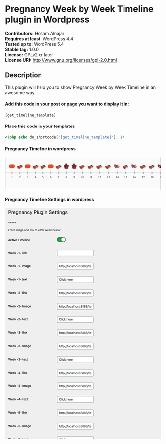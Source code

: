 # Pregnancy Week by Week Timeline plugin in Wordpress

**Contributors:** Hosam Alnajar  
**Requires at least:** WordPress 4.4  
**Tested up to:** WordPress 5.4  
**Stable tag:** 1.0.0  
**License:** GPLv2 or later  
**License URI:** http://www.gnu.org/licenses/gpl-2.0.html  

## Description
 This plugin will help you to show Pregnancy Week by Week Timeline in an awesome way.

#### Add this code in your post or page you want to display it in:

```php
[get_timeline_template]
```

#### Place this code in your templates

```php
<?php echo do_shortcode('[get_timeline_template]'); ?>
```

#### Pregnancy Timeline in wordpress

![Pregnancy Timeline](./images/frontend.png)

#### Pregnancy Timeline Settings in wordpress

![Pregnancy Timeline Settings](./images/settings.png)
